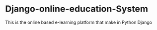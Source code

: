 # Django-online-education-System
This is the online based e-learning platform that make in Python Django
